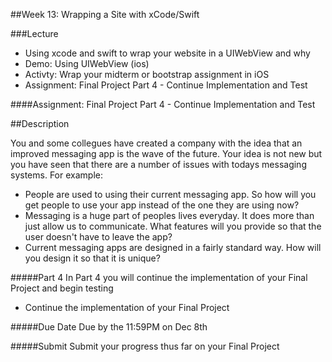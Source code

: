 ##Week 13: Wrapping a Site with xCode/Swift

###Lecture

-	Using xcode and swift to wrap your website in a UIWebView and why
-	Demo: Using UIWebView (ios)
-	Activty: Wrap your midterm or bootstrap assignment in iOS
-	Assignment: Final Project Part 4 - Continue Implementation and Test

####Assignment: Final Project Part 4 - Continue Implementation and Test

##Description

You and some collegues have created a company with the idea that an improved messaging app is the wave of the future.  Your idea is not 
new but you have seen that there are a number of issues with todays messaging systems.  For example:

-	People are used to using their current messaging app. So how will you get people to use your app instead of the one they are using now?
-	Messaging is a huge part of peoples lives everyday.  It does more than just allow us to communicate.  What features will you provide so that the user doesn't have to leave the app?
-	Current messaging apps are designed in a fairly standard way.  How will you design it so that it is unique?

#####Part 4
In Part 4 you will continue the implementation of your Final Project and begin testing
-	Continue the implementation of your Final Project


#####Due Date
Due by the 11:59PM on Dec 8th

#####Submit
Submit your progress thus far on your Final Project

